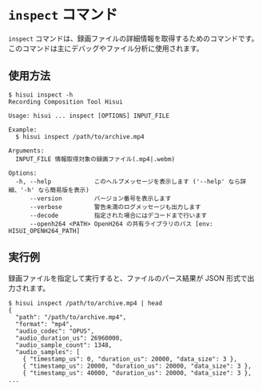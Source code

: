 # `inspect` コマンド

`inspect` コマンドは、録画ファイルの詳細情報を取得するためのコマンドです。
このコマンドは主にデバッグやファイル分析に使用されます。

## 使用方法

```console
$ hisui inspect -h
Recording Composition Tool Hisui

Usage: hisui ... inspect [OPTIONS] INPUT_FILE

Example:
  $ hisui inspect /path/to/archive.mp4

Arguments:
  INPUT_FILE 情報取得対象の録画ファイル(.mp4|.webm)

Options:
  -h, --help            このヘルプメッセージを表示します ('--help' なら詳細、'-h' なら簡易版を表示)
      --version         バージョン番号を表示します
      --verbose         警告未満のログメッセージも出力します
      --decode          指定された場合にはデコードまで行います
      --openh264 <PATH> OpenH264 の共有ライブラリのパス [env: HISUI_OPENH264_PATH]
```

## 実行例

録画ファイルを指定して実行すると、ファイルのパース結果が JSON 形式で出力されます。

```console
$ hisui inspect /path/to/archive.mp4 | head
{
  "path": "/path/to/archive.mp4",
  "format": "mp4",
  "audio_codec": "OPUS",
  "audio_duration_us": 26960000,
  "audio_sample_count": 1348,
  "audio_samples": [
    { "timestamp_us": 0, "duration_us": 20000, "data_size": 3 },
    { "timestamp_us": 20000, "duration_us": 20000, "data_size": 3 },
    { "timestamp_us": 40000, "duration_us": 20000, "data_size": 3 },
...
```
